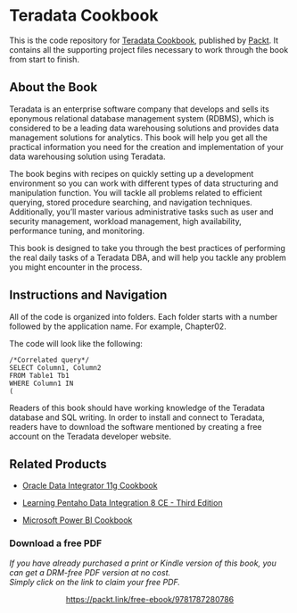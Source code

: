 


# Teradata Cookbook
This is the code repository for [Teradata Cookbook](https://www.packtpub.com/big-data-and-business-intelligence/teradata-cookbook?utm_source=github&utm_medium=repository&utm_campaign=9781787280786), published by [Packt](https://www.packtpub.com/?utm_source=github). It contains all the supporting project files necessary to work through the book from start to finish.
## About the Book
Teradata is an enterprise software company that develops and sells its eponymous relational database management system (RDBMS), which is considered to be a leading data warehousing solutions and provides data management solutions for analytics. This book will help you get all the practical information you need for the creation and implementation of your data warehousing solution using Teradata.

The book begins with recipes on quickly setting up a development environment so you can work with different types of data structuring and manipulation function. You will tackle all problems related to efficient querying, stored procedure searching, and navigation techniques. Additionally, you’ll master various administrative tasks such as user and security management, workload management, high availability, performance tuning, and monitoring.

This book is designed to take you through the best practices of performing the real daily tasks of a Teradata DBA, and will help you tackle any problem you might encounter in the process.

## Instructions and Navigation
All of the code is organized into folders. Each folder starts with a number followed by the application name. For example, Chapter02.



The code will look like the following:
```
/*Correlated query*/
SELECT Column1, Column2
FROM Table1 Tb1
WHERE Column1 IN
(
```

Readers of this book should have working knowledge of the Teradata database and SQL writing.
In order to install and connect to Teradata, readers have to download the software mentioned by creating a free account on the Teradata developer website.

## Related Products
* [Oracle Data Integrator 11g Cookbook](https://www.packtpub.com/big-data-and-business-intelligence/oracle-data-integrator-11g-cookbook?utm_source=github&utm_medium=repository&utm_campaign=9781849681742)

* [Learning Pentaho Data Integration 8 CE - Third Edition](https://www.packtpub.com/big-data-and-business-intelligence/learning-pentaho-data-integration-8-ce?utm_source=github&utm_medium=repository&utm_campaign=9781788292436)

* [Microsoft Power BI Cookbook](https://www.packtpub.com/big-data-and-business-intelligence/microsoft-power-bi-cookbook?utm_source=github&utm_medium=repository&utm_campaign=9781788290142)

### Download a free PDF

 <i>If you have already purchased a print or Kindle version of this book, you can get a DRM-free PDF version at no cost.<br>Simply click on the link to claim your free PDF.</i>
<p align="center"> <a href="https://packt.link/free-ebook/9781787280786">https://packt.link/free-ebook/9781787280786 </a> </p>